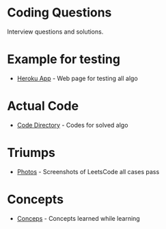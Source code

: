 # Coding Questions
Interview questions and solutions.

# Example for testing
* [Heroku App](https://hugealgo.herokuapp.com) - Web page for testing all algo

# Actual Code
* [Code Directory](https://github.com/hugebelieve/CodingQuestions/tree/master/DataStructure) - Codes for solved algo

# Triumps
* [Photos](https://github.com/hugebelieve/CodingQuestions/tree/master/DataStructure/Triump) - Screenshots of LeetsCode all cases pass

# Concepts
* [Conceps](https://github.com/hugebelieve/CodingQuestions/tree/master/DataStructure/concepts) - Concepts learned while learning





